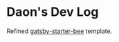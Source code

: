 # Daon's Dev Log

Refined [gatsby-starter-bee](https://github.com/JaeYeopHan/gatsby-starter-bee) template.
